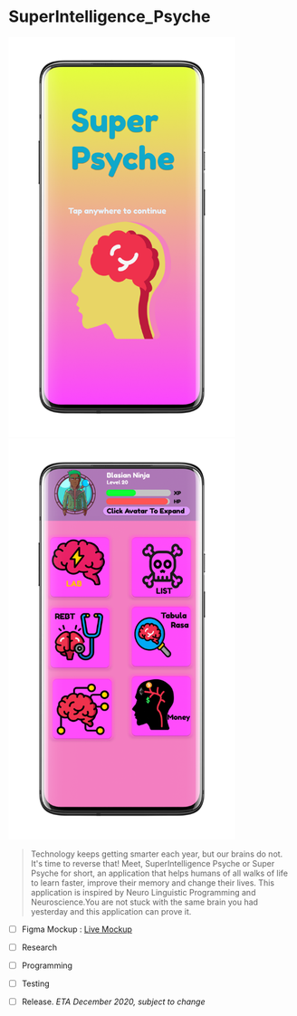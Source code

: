 # SuperIntelligence_Psyche

<img src="Images/1595285323180.png" width=400 >  <img src="Images/1595285353178.png" width=400 >


> Technology keeps getting smarter each year, but our brains do not. It's time to reverse that! Meet, SuperIntelligence Psyche or Super Psyche for short, an application that helps humans of all walks of life to learn faster, improve their memory and change their lives. This application is inspired by Neuro Linguistic Programming and Neuroscience.You are not stuck with the same brain you had yesterday and this application can prove it. 

- [ ] Figma Mockup <!-- ![Image name](/images/image.png) or (link to image.png) --> : [Live Mockup](https://www.figma.com/file/zN98jDnM9LpLAe7RxeCYaq/Super-Psyche?node-id=0%3A1)

- [ ] Research

- [ ] Programming

- [ ] Testing

- [ ] Release.   *ETA December 2020, subject to change*
